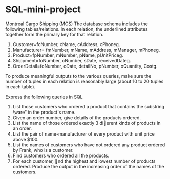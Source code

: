 # SQL-mini-project
Montreal Cargo Shipping (MCS) 
The database schema includes the following tables/relations. In each relation, the
underlined attributes together form the primary key for that relation.
1. Customer=fcNumber, cName, cAddress, cPhoneg.
2. Manufacturer= fmNumber, mName, mAddress, mManager, mPhoneg.
3. Product=fpNumber, mNumber, pName, pUnitPriceg.
4. Shippment=foNumber, cNumber, sDate, receivedDateg.
5. OrderDetail=foNumber, oDate, detailNo, pNumber, oQuantity, Costg.

To produce meaningful outputs to the various queries, make sure the number of tuples in each relation is
reasonably large (about 10 to 20 tuples in each table).


Express the following queries in SQL
1. List those customers who ordered a product that contains the substring \ware"
in the product's name.
2. Given an order number, give details of the products ordered.
3. List the name of those ordered exactly 3 dierent kinds of products in an order.
4. List the pair of name-manufacturer of every product with unit price above $100.
5. List the names of customers who have not ordered any product ordered by Frank,
who is a customer.
6. Find customers who ordered all the products.
7. For each customer, nd the highest and lowest number of products ordered.
Produce the output in the increasing order of the names of the customers.
